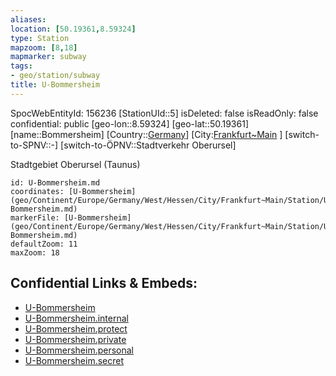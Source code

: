 ```yaml
---
aliases: 
location: [50.19361,8.59324]
type: Station 
mapzoom: [8,18] 
mapmarker: subway 
tags:
- geo/station/subway
title: U-Bommersheim
---
```

SpocWebEntityId: 156236
[StationUId::5]
isDeleted: false
isReadOnly: false
confidential: public
[geo-lon::8.59324]
[geo-lat::50.19361]
[name::Bommersheim]
[Country::[Germany](geo/Continent/Europe/Germany.md)]
[City:[Frankfurt~Main](geo/Continent/Europe/Germany/West/Hessen/City/Frankfurt~Main.md) ]
[switch-to-SPNV::-]
[switch-to-ÖPNV::Stadtverkehr Oberursel]

Stadtgebiet Oberursel (Taunus)

```leaflet
id: U-Bommersheim.md
coordinates: [U-Bommersheim](geo/Continent/Europe/Germany/West/Hessen/City/Frankfurt~Main/Station/U-Bommersheim.md)
markerFile: [U-Bommersheim](geo/Continent/Europe/Germany/West/Hessen/City/Frankfurt~Main/Station/U-Bommersheim.md)
defaultZoom: 11 
maxZoom: 18
```


## Confidential Links & Embeds: 
- [U-Bommersheim](../../../../../../../../../../_public/geo/Continent/Europe/Germany/West/Hessen/City/Frankfurt~Main/Station/U-Bommersheim.md) 
- [U-Bommersheim.internal](../../../../../../../../../../_internal/geo/Continent/Europe/Germany/West/Hessen/City/Frankfurt~Main/Station/U-Bommersheim.internal.md) 
- [U-Bommersheim.protect](../../../../../../../../../../_protect/geo/Continent/Europe/Germany/West/Hessen/City/Frankfurt~Main/Station/U-Bommersheim.protect.md) 
- [U-Bommersheim.private](../../../../../../../../../../_private/geo/Continent/Europe/Germany/West/Hessen/City/Frankfurt~Main/Station/U-Bommersheim.private.md) 
- [U-Bommersheim.personal](../../../../../../../../../../_personal/geo/Continent/Europe/Germany/West/Hessen/City/Frankfurt~Main/Station/U-Bommersheim.personal.md) 
- [U-Bommersheim.secret](../../../../../../../../../../_secret/geo/Continent/Europe/Germany/West/Hessen/City/Frankfurt~Main/Station/U-Bommersheim.secret.md) 
